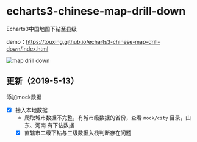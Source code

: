 # echarts3-chinese-map-drill-down
Echarts3中国地图下钻至县级

demo：https://touxing.github.io/echarts3-chinese-map-drill-down/index.html

![map drill down](./static/img/map.gif)

## 更新（2019-5-13）

添加mock数据

- [x] 接入本地数据
  - 爬取城市数据不完整，有城市级数据的省份，查看 `mock/city` 目录，山东、河南 有下钻数据
  - [x] 直辖市二级下钻与三级数据入栈判断存在问题